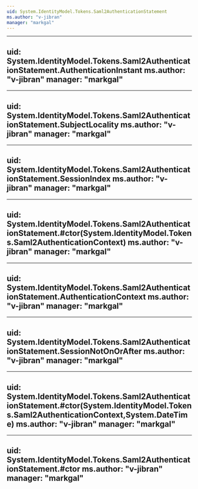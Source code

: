 ```yaml
---
uid: System.IdentityModel.Tokens.Saml2AuthenticationStatement
ms.author: "v-jibran"
manager: "markgal"
---
```


---
uid: System.IdentityModel.Tokens.Saml2AuthenticationStatement.AuthenticationInstant
ms.author: "v-jibran"
manager: "markgal"
---

---
uid: System.IdentityModel.Tokens.Saml2AuthenticationStatement.SubjectLocality
ms.author: "v-jibran"
manager: "markgal"
---

---
uid: System.IdentityModel.Tokens.Saml2AuthenticationStatement.SessionIndex
ms.author: "v-jibran"
manager: "markgal"
---

---
uid: System.IdentityModel.Tokens.Saml2AuthenticationStatement.#ctor(System.IdentityModel.Tokens.Saml2AuthenticationContext)
ms.author: "v-jibran"
manager: "markgal"
---

---
uid: System.IdentityModel.Tokens.Saml2AuthenticationStatement.AuthenticationContext
ms.author: "v-jibran"
manager: "markgal"
---

---
uid: System.IdentityModel.Tokens.Saml2AuthenticationStatement.SessionNotOnOrAfter
ms.author: "v-jibran"
manager: "markgal"
---

---
uid: System.IdentityModel.Tokens.Saml2AuthenticationStatement.#ctor(System.IdentityModel.Tokens.Saml2AuthenticationContext,System.DateTime)
ms.author: "v-jibran"
manager: "markgal"
---

---
uid: System.IdentityModel.Tokens.Saml2AuthenticationStatement.#ctor
ms.author: "v-jibran"
manager: "markgal"
---
